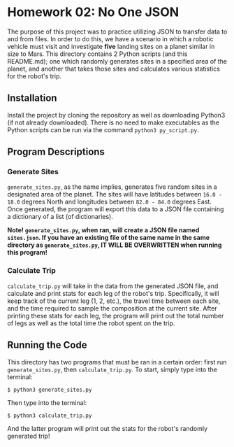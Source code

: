 # Homework 02: No One JSON
The purpose of this project was to practice utilizing JSON to transfer data to and from files. 
In order to do this, we have a scenario in which a robotic vehicle must visit and investigate **five** landing sites on a planet similar in size to Mars.
This directory contains 2 Python scripts (and this README.md); one which randomly generates sites in a specified area of the planet, and another that takes those sites and calculates various statistics for the robot's trip.
## Installation
Install the project by cloning the repository as well as downloading Python3 (if not already downloaded). There is no need to make executables as the Python scripts can be run via the command `python3 py_script.py`.
## Program Descriptions
### Generate Sites
`generate_sites.py`, as the name implies, generates five random sites in a designated area of the planet. The sites will have latitudes between `16.0 - 18.0` degrees North and longitudes between `82.0 - 84.0` degrees East. Once generated, the program will export this data to a JSON file containing a dictionary of a list (of dictionaries).

**Note! `generate_sites.py`, when ran, will create a JSON file named `sites.json`. If you have an existing file of the same name in the same directory as `generate_sites.py`, IT WILL BE OVERWRITTEN when running this program!**

### Calculate Trip
`calculate_trip.py` will take in the data from the generated JSON file, and calculate and print stats for each leg of the robot's trip. Specifically, it will keep track of the current leg (1, 2, etc.), the travel time between each site, and the time required to sample the composition at the current site. After printing these stats for each leg, the program will print out the total number of legs as well as the total time the robot spent on the trip.
## Running the Code
This directory has two programs that must be ran in a certain order: first run `generate_sites.py`, then `calculate_trip.py`. To start, simply type into the terminal:
```
$ python3 generate_sites.py
```
Then type into the terminal:
```
$ python3 calculate_trip.py
```
And the latter program will print out the stats for the robot's randomly generated trip!
